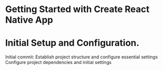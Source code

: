 # Getting Started with Create React Native App

# Initial Setup and Configuration.


Initial commit: Establish project structure and configure essential settings Configure project dependencies and initial settings
